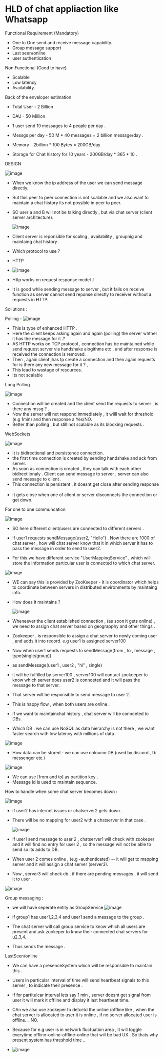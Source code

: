 <h1>HLD of chat appliaction like Whatsapp</h1>

Functional Requirement (Mandatory)

- One to One send and receive message capability.
- Group message support
- Last seen/online
- user authentication


Non Functional (Good to have)

- Scalable
- Low latency
- Availability.


Back of the enveloper estimation

- Total User - 2 Billion
- DAU - 50 Million
- 1 user send 10 messages to 4 people per day .
- Messgs per day - 50 M * 40 messages = 2 billion message/day .

- Memory - 2billion * 100 Bytes = 200GB/day

- Storage for Chat history for 10 years - 200GB/day * 365 * 10 .


DESIGN


![image](https://github.com/user-attachments/assets/23fef9f8-e6b5-4fda-abff-2b268dd0e4a8)

- When we know the ip address of the user we can send message directly.
- But this peer to peer connection is not scalable and we also want to maintain a chat history its not possible in peer to peer.

 - SO user a and B will not be talking directly , but via chat server (client server architecture).

   ![image](https://github.com/user-attachments/assets/ff7c8f3a-d1c0-4044-b562-74498cfe17e1)


 - Client server is reponsible for scaling , availability , groupnig and maintaing chat history .

 - Which protocol to use ?

 -  HTTP
 - ![image](https://github.com/user-attachments/assets/8d8982f4-103e-43eb-be60-8a10621de41f)

 - Http works on request response model .I
 - It is good while sending message to server , but it fails on receive function as server cannot send reponse directly to receiver without a requests in HTTP.

  Soliutions : 

Polling  -
     ![image](https://github.com/user-attachments/assets/3251f63c-3e17-4295-a187-fcb4c5dc7b6d)

  - This is type of enhanced HTTP .
  - Here the client keeps asking again and again (polling) the server whther it has the message for it .?
  - AS HTTP works on TCP protocol , connection has be maintained while send request server via handshake alogithms etc , and after response is received the connection is removed.
  - Then , again client jhas tp create a connection and then again requests for is there any new message for it ? , 
  - This lead to wastage of resources.
  - Its not scalable

Long Polling

  ![image](https://github.com/user-attachments/assets/d5f6ddef-3f8d-4aad-87db-9bc64261c2f9)

  - Connection will be created and the client send the requests to server , is there any mssg ? .
  - Now the server will not respond immediately , it wiill wait for threshold (e.g 1min) and then response a Yes/NO.
  - Better than polling , but still not scalable as its blocking requests .
    
WebSockets
  
  ![image](https://github.com/user-attachments/assets/3bcea849-5c24-4d98-b735-8e415ce381bc)

 - It is bidirectional and persistence connection.
 - the first time connection is created by sending handshake and ack from server.
 - As soon as connection is created , they can talk with each other bidirectiionaly . Client can send message to server , server can also send message to client .
 - This connection is persistent , it doesnt get close after sending response .
 - It gets close when one of client or server disconnects the connection or get down.



For one to one communcation 

![image](https://github.com/user-attachments/assets/aa04e106-38af-4620-ba5b-7538f2c54fec)

- SO here different client/users are connected to different servers .
- If user1 requests sendMessage(user2, "Hello") . Now there are 1000 of chat server , how will chat server know that it in which server it has to pass the message in order to send to user2.

- For this we have different service "UserMappingService" , which will store the information particular user is connected to which chat server.

![image](https://github.com/user-attachments/assets/e22b9371-178c-453e-8581-62ebb5ae9e75)

- WE can say this is provided by ZooKeeper - It is coordinator which helps to coordinate between servers in distributed environments by maintaing info.

- How does it maintains ?

  ![image](https://github.com/user-attachments/assets/b92e4ce2-5d56-4881-9041-8e2d9e742caf)


- Wheneever the client established connection , (as soon it gets online) , we need to assign chat server based on geograpphy and other things .
- Zookeeper , is responsible to assign a chat server to newly coming user , and adds it into record. e.g user1 is assigned server100

- Now when user1 sends requests to sendMessage(from , to , message , type(single/group))
- as sendMessage(user1 , user2 , "hi" , single)
- it will be fulfilled by server100 , server100 will contact zookeeper to know which server does user2 is connceted and it will pass the message to that server.
- That server will be responsible to send message to user 2.

- This is happy flow , when both users are online .

- If we want to maintainchat history , chat server will be connceted to DBs.

- Which DB  : we can use NoSQL as data hierarchy is not there , we want faster search with low latency with millions of data .

![image](https://github.com/user-attachments/assets/87f433b2-a00c-492c-b820-7f922d037e9a)


- How data can be stored - we can use coloumn DB (used by discord , fb messenger etc.)

![image](https://github.com/user-attachments/assets/5509322b-5270-4590-9050-8beca1482ce2)

- We can use [from and to] as partition key .
- Message id is used to maintain sequence.



How to handle when some chat server becomes down :

![image](https://github.com/user-attachments/assets/a7c5f6b3-4073-45b8-93ba-39fcf24af042)

- if user2 has internet issues or chatserver2 gets down .

- There will be no mapping for user2 with a chatserver in that case .

  ![image](https://github.com/user-attachments/assets/0f6a290e-4bfe-45d6-bf7c-d0ca44530ed2)

- If user1 send message to user 2 , chatserver1 will check with zookeper and it will find no entry for user 2 , so the message will not be able to send so its adds to DB.

- When user 2 comes online , (e.g -authenticated) -- it will get to mapping server and it will assign a chat server (server3).

- Now , server3 will check db , if there are pending messages , it will send it to user .


![image](https://github.com/user-attachments/assets/45ef0a3a-8bec-4fed-9dc0-198c6f35ec2f)



Group messaging :

- we will have seperate entity as GroupService
![image](https://github.com/user-attachments/assets/03825425-d5ca-4a36-9b26-5e4145b568f0)

- if group1 has user1,2,3,4 and user1 send a message to the group .

- The chat server will call group service to know which all users are present and ask zookeper to know their connected chat servers for u2,3,4.
- Thus sends the message .


LastSeen/online

- We can have a presenceSystem which will be responsible to maintain this .

- Users in particular interval of time will send heartbeat signals to this server , to indicate their presence .
- If for partitulcar interval lets say 1 min , server doesnt get signal from user it will mark it offline and display it last heartbeat time.

- CAn we also use zookeper to detcetd the online /offline like , when the chat server is allocated to user it is online , if no server allocated user is offline.  _ NO.

- Because for e.g user is in network fluctuation area , it will toggle everytime offline-online-offline-online that will be bad UX . So thats why present system has threshold time ..

- ![image](https://github.com/user-attachments/assets/339985b9-523a-4f1a-a252-51d5fe5cc7b3)



